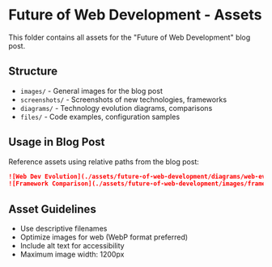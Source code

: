 # Future of Web Development - Assets

This folder contains all assets for the "Future of Web Development" blog post.

## Structure
- `images/` - General images for the blog post
- `screenshots/` - Screenshots of new technologies, frameworks
- `diagrams/` - Technology evolution diagrams, comparisons
- `files/` - Code examples, configuration samples

## Usage in Blog Post
Reference assets using relative paths from the blog post:
```markdown
![Web Dev Evolution](./assets/future-of-web-development/diagrams/web-evolution.png)
![Framework Comparison](./assets/future-of-web-development/images/framework-comparison.png)
```

## Asset Guidelines
- Use descriptive filenames
- Optimize images for web (WebP format preferred)
- Include alt text for accessibility
- Maximum image width: 1200px
